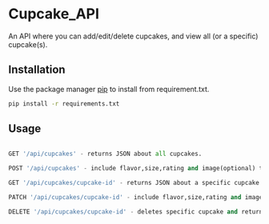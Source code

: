# Cupcake_API

An API where you can add/edit/delete cupcakes, and view all (or a specific) cupcake(s).

## Installation

Use the package manager [pip](https://pip.pypa.io/en/stable/) to install from requirement.txt.

```bash
pip install -r requirements.txt 
```

## Usage

```python

GET '/api/cupcakes' - returns JSON about all cupcakes.

POST '/api/cupcakes' - include flavor,size,rating and image(optional) to create cupcake and returns JSON about cupcake.

GET '/api/cupcakes/cupcake-id' - returns JSON about a specific cupcake.

PATCH '/api/cupcakes/cupcake-id' - include flavor,size,rating and image(optional) to update cupcake and returns JSON about cupcake.

DELETE '/api/cupcakes/cupcake-id' - deletes specific cupcake and returns JSON advising cupcake has been deleted.

```

